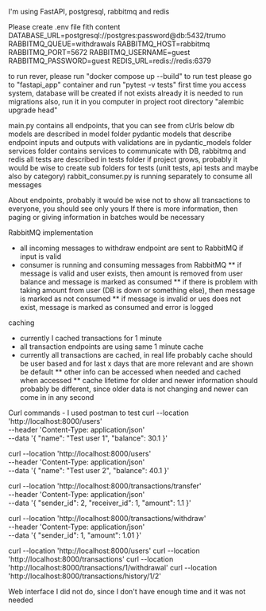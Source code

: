 I'm using FastAPI, postgresql, rabbitmq and redis

Please create .env file fith content
DATABASE_URL=postgresql://postgres:password@db:5432/trumo
RABBITMQ_QUEUE=withdrawals
RABBITMQ_HOST=rabbitmq
RABBITMQ_PORT=5672
RABBITMQ_USERNAME=guest
RABBITMQ_PASSWORD=guest
REDIS_URL=redis://redis:6379

to run rever,  please run "docker compose up --build"
to run test please go to "fastapi_app" container and run "pytest -v tests"
first time you access system, database will be created if not exists already
it is needed to run migrations also, run it in you computer in project root directory "alembic upgrade head"

main.py contains all endpoints, that you can see from cUrls below
db models are described in model folder
pydantic models that describe endpoint inputs and outputs with validations are in pydantic_models folder
services folder contains services to communicate with DB, rabbitmq and redis
all tests are described in tests folder
if project grows, probably it would be wise to create sub folders for tests
    (unit tests, api tests and maybe also by category)
rabbit_consumer.py is running separately to consume all messages

About endpoints, probably it would be wise not to show all transactions to everyone, you should
see only yours
If there is more information, then paging or giving information in batches would be necessary

RabbitMQ implementation
* all incoming messages to withdraw endpoint are sent to RabbitMQ if input is valid
* consumer is running and consuming messages from RabbitMQ
** if message is valid and user exists, then amount is removed from user balance and message is marked as consumed
** if there is problem with taking amount from user (DB is down or something else), then message is marked as not consumed
** if message is invalid or ues does not exist, message is marked as consumed and error is logged

caching
* currently I cached transactions for 1 minute
* all transaction endpoints are using same 1 minute cache
* currently all transactions are cached, in real life probably cache should be user based and for last x days that are more relevant and are shown be default
** other info can be accessed when needed and cached when accessed
** cache lifetime for older and newer information should probably be different, since older data is not changing and newer can come in in any second

Curl commands - I used postman to test
curl --location 'http://localhost:8000/users' \
--header 'Content-Type: application/json' \
--data '{
    "name": "Test user 1",
    "balance": 30.1
}'

curl --location 'http://localhost:8000/users' \
--header 'Content-Type: application/json' \
--data '{
    "name": "Test user 2",
    "balance": 40.1
}'

curl --location 'http://localhost:8000/transactions/transfer' \
--header 'Content-Type: application/json' \
--data '{
    "sender_id": 2,
    "receiver_id": 1,
    "amount": 1.1
}'

curl --location 'http://localhost:8000/transactions/withdraw' \
--header 'Content-Type: application/json' \
--data '{
    "sender_id": 1,
    "amount": 1.01
}'

curl --location 'http://localhost:8000/users'
curl --location 'http://localhost:8000/transactions'
curl --location 'http://localhost:8000/transactions/1/withdrawal'
curl --location 'http://localhost:8000/transactions/history/1/2'

Web interface I did not do, since I don't have enough time and it was not needed

